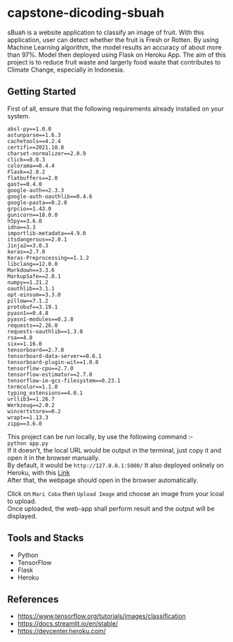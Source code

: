 # capstone-dicoding-sbuah
sBuah is a website application to classify an image of fruit. With this application, user can detect whether the fruit is Fresh or Rotten. By using Machine Learning algorithm, the model results an accuracy of about more than 97%. Model then deployed using Flask on Heroku App. The aim of this project is to reduce fruit waste and largerly food waste that contributes to Climate Change, especially in Indonesia.

## Getting Started  

First of all, ensure that the following requirements already installed on your system.
```text
absl-py==1.0.0
astunparse==1.6.3
cachetools==4.2.4
certifi==2021.10.8
charset-normalizer==2.0.9
click==8.0.3
colorama==0.4.4
Flask==2.0.2
flatbuffers==2.0
gast==0.4.0
google-auth==2.3.3
google-auth-oauthlib==0.4.6
google-pasta==0.2.0
grpcio==1.43.0
gunicorn==18.0.0
h5py==3.6.0
idna==3.3
importlib-metadata==4.9.0
itsdangerous==2.0.1
Jinja2==3.0.3
keras==2.7.0
Keras-Preprocessing==1.1.2
libclang==12.0.0
Markdown==3.3.6
MarkupSafe==2.0.1
numpy==1.21.2
oauthlib==3.1.1
opt-einsum==3.3.0
pillow==7.1.2
protobuf==3.19.1
pyasn1==0.4.8
pyasn1-modules==0.2.8
requests==2.26.0
requests-oauthlib==1.3.0
rsa==4.8
six==1.16.0
tensorboard==2.7.0
tensorboard-data-server==0.6.1
tensorboard-plugin-wit==1.8.0
tensorflow-cpu==2.7.0
tensorflow-estimator==2.7.0
tensorflow-io-gcs-filesystem==0.23.1
termcolor==1.1.0
typing_extensions==4.0.1
urllib3==1.26.7
Werkzeug==2.0.2
wincertstore==0.2
wrapt==1.13.3
zipp==3.6.0
```

This project can be run locally, by use the following command :-  
`python app.py`  
If it doesn't, the local URL would be output in the terminal, just copy it and open it in the browser manually.  
By default, it would be `http://127.0.0.1:5000/` 
It also deployed onlinely on Heroku, with this [Link](https://sbuah-web-app.herokuapp.com/)  
After that, the webpage should open in the browser automatically.   

Click on `Mari Coba` then `Upload Image` and choose an image from your lcoal to upload.  
Once uploaded, the web-app shall perform result and the output will be displayed.  

## Tools and Stacks  
* Python
* TensorFlow
* Flask
* Heroku

## References  
* https://www.tensorflow.org/tutorials/images/classification
* https://docs.streamlit.io/en/stable/
* https://devcenter.heroku.com/
